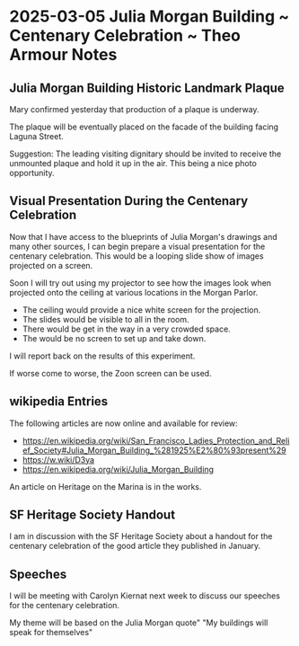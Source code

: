# 2025-03-05 Julia Morgan Building ~ Centenary Celebration ~ Theo Armour Notes

## Julia Morgan Building Historic Landmark Plaque

Mary confirmed yesterday that production of a plaque is underway.

The plaque will be eventually placed on the facade of the building facing Laguna Street.

Suggestion: The leading visiting dignitary should be invited to receive the unmounted plaque and hold it up in the air. This being a nice photo opportunity.

## Visual Presentation During the Centenary Celebration

Now that I have access to the blueprints of Julia Morgan's drawings and many other sources, I can begin prepare a visual presentation for the centenary celebration. This would be a looping slide show of images projected on a screen.

Soon I will try out using my projector to see how the images look when projected onto the ceiling at various locations in the Morgan Parlor.

* The ceiling would provide a nice white screen for the projection.
* The slides would be visible to all in the room.
* There would be get in the way in a very crowded space.
* The would be no screen to set up and take down.

I will report back on the results of this experiment.

If worse come to worse, the Zoon screen can be used.

## wikipedia Entries

The following articles are now online and available for review:

* https://en.wikipedia.org/wiki/San_Francisco_Ladies_Protection_and_Relief_Society#Julia_Morgan_Building_%281925%E2%80%93present%29
* https://w.wiki/D3ya
* https://en.wikipedia.org/wiki/Julia_Morgan_Building

An article on Heritage on the Marina is in the works.

## SF Heritage Society Handout

I am in discussion with the SF Heritage Society about a  handout for the centenary celebration of the good article they published in January.

## Speeches

I will be meeting with Carolyn Kiernat next week to discuss our speeches for the centenary celebration.

My theme will be based on the Julia Morgan quote" "My buildings will speak for themselves"


